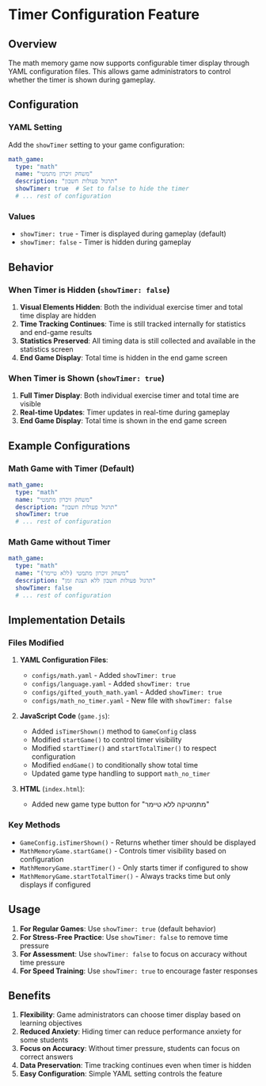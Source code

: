 # Timer Configuration Feature

## Overview

The math memory game now supports configurable timer display through YAML configuration files. This allows game administrators to control whether the timer is shown during gameplay.

## Configuration

### YAML Setting

Add the `showTimer` setting to your game configuration:

```yaml
math_game:
  type: "math"
  name: "משחק זיכרון מתמטי"
  description: "תרגול פעולות חשבון"
  showTimer: true  # Set to false to hide the timer
  # ... rest of configuration
```

### Values

- `showTimer: true` - Timer is displayed during gameplay (default)
- `showTimer: false` - Timer is hidden during gameplay

## Behavior

### When Timer is Hidden (`showTimer: false`)

1. **Visual Elements Hidden**: Both the individual exercise timer and total time display are hidden
2. **Time Tracking Continues**: Time is still tracked internally for statistics and end-game results
3. **Statistics Preserved**: All timing data is still collected and available in the statistics screen
4. **End Game Display**: Total time is hidden in the end game screen

### When Timer is Shown (`showTimer: true`)

1. **Full Timer Display**: Both individual exercise timer and total time are visible
2. **Real-time Updates**: Timer updates in real-time during gameplay
3. **End Game Display**: Total time is shown in the end game screen

## Example Configurations

### Math Game with Timer (Default)
```yaml
math_game:
  type: "math"
  name: "משחק זיכרון מתמטי"
  description: "תרגול פעולות חשבון"
  showTimer: true
  # ... rest of configuration
```

### Math Game without Timer
```yaml
math_game:
  type: "math"
  name: "משחק זיכרון מתמטי (ללא טיימר)"
  description: "תרגול פעולות חשבון ללא הצגת זמן"
  showTimer: false
  # ... rest of configuration
```

## Implementation Details

### Files Modified

1. **YAML Configuration Files**:
   - `configs/math.yaml` - Added `showTimer: true`
   - `configs/language.yaml` - Added `showTimer: true`
   - `configs/gifted_youth_math.yaml` - Added `showTimer: true`
   - `configs/math_no_timer.yaml` - New file with `showTimer: false`

2. **JavaScript Code** (`game.js`):
   - Added `isTimerShown()` method to `GameConfig` class
   - Modified `startGame()` to control timer visibility
   - Modified `startTimer()` and `startTotalTimer()` to respect configuration
   - Modified `endGame()` to conditionally show total time
   - Updated game type handling to support `math_no_timer`

3. **HTML** (`index.html`):
   - Added new game type button for "מתמטיקה ללא טיימר"

### Key Methods

- `GameConfig.isTimerShown()` - Returns whether timer should be displayed
- `MathMemoryGame.startGame()` - Controls timer visibility based on configuration
- `MathMemoryGame.startTimer()` - Only starts timer if configured to show
- `MathMemoryGame.startTotalTimer()` - Always tracks time but only displays if configured

## Usage

1. **For Regular Games**: Use `showTimer: true` (default behavior)
2. **For Stress-Free Practice**: Use `showTimer: false` to remove time pressure
3. **For Assessment**: Use `showTimer: false` to focus on accuracy without time pressure
4. **For Speed Training**: Use `showTimer: true` to encourage faster responses

## Benefits

1. **Flexibility**: Game administrators can choose timer display based on learning objectives
2. **Reduced Anxiety**: Hiding timer can reduce performance anxiety for some students
3. **Focus on Accuracy**: Without timer pressure, students can focus on correct answers
4. **Data Preservation**: Time tracking continues even when timer is hidden
5. **Easy Configuration**: Simple YAML setting controls the feature 